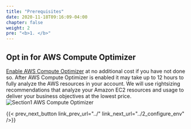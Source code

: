 ```yaml
---
title: "Prerequisites"
date: 2020-11-18T09:16:09-04:00
chapter: false
weight: 2
pre: "<b>1. </b>"
---
```


## Opt in for AWS Compute Optimizer
[Enable AWS Compute Optimizer](https://aws.amazon.com/compute-optimizer/getting-started/) at no additional cost if you have not done so. 
After AWS Compute Optimizer is enabled it may take up to 12 hours to fully analyze the AWS resources in your account.
We will use rightsizing recommendations that analyze your Amazon EC2 resources and usage to deliver your business objectives at the lowest price. 
![Section1 AWS Compute Optimizer](/Sustainability/200_optimize_ec2_using_cloudwatch_compute_optimizer/Images/section1/ComputeOptimizer.png)

{{< prev_next_button link_prev_url="../" link_next_url="../2_configure_env" />}}
